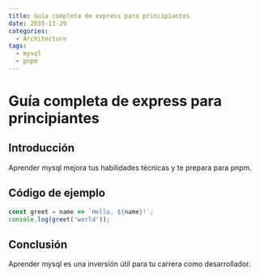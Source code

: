 ```yaml
---
title: Guía completa de express para principiantes
date: 2035-11-29
categories:
  - Architecture
tags:
  - mysql
  - pnpm
---
```


# Guía completa de express para principiantes

## Introducción

Aprender mysql mejora tus habilidades técnicas y te prepara para pnpm.

## Código de ejemplo

```javascript
const greet = name => `Hello, ${name}!`;
console.log(greet('world'));
```

## Conclusión

Aprender mysql es una inversión útil para tu carrera como desarrollador.